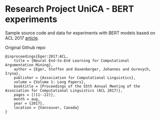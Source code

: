 # Research Project UniCA - BERT experiments

Sample source code and data for experiments with BERT models based on ACL 2017 [article](http://aclweb.org/anthology/P17-1002).

Original Github repo

```
@inproceedings{Eger:2017:ACL,
	title = {Neural End-to-End Learning for Computational Argumentation Mining},
	author = {Eger, Steffen and Daxenberger, Johannes and Gurevych, Iryna},
	publisher = {Association for Computational Linguistics},
	volume = {Volume 1: Long Papers},
	booktitle = {Proceedings of the 55th Annual Meeting of the Association for Computational Linguistics (ACL 2017)},
	pages = {(11--22)},
	month = aug,
	year = {2017},
	location = {Vancouver, Canada}
}
